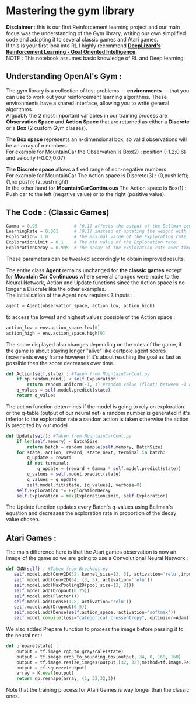 # Mastering the gym library  
  
**Disclaimer** : this is our first Reinforcement learning project and our main focus was the understanding of the Gym library, writing our own simplified code and adapting it to several classic games and Atari games.  
If this is your first look into RL I highly recommend [**DeepLizard's Reinforcement Learning - Goal Oriented Intelligence**](https://www.youtube.com/watch?v=nyjbcRQ-uQ8&list=PLZbbT5o_s2xoWNVdDudn51XM8lOuZ_Njv).  
NOTE : This notebook assumes basic knowledge of RL and Deep learning.  
## Understanding OpenAI's Gym :  
The gym library is a collection of test problems — **environments** — that you can use to work out your reinforcement learning algorithms. These environments have a shared interface, allowing you to write general algorithms.  
Arguably the 2 most important variables in our training process are **Observation Space** and **Action Space** that are returned as either a **Discrete** or a **Box** (2 custom Gym classes).  
  
**The Box space** represents an n-dimensional box, so valid observations will be an array of n numbers.  
For example for MountainCar the Observation is Box(2) : position (-1.2;0.6) and velocity (-0.07;0.07) 
  
**The Discrete space** allows a fixed range of non-negative numbers.  
For example for MountainCar The Action space is Discrete(3) : (0,push left); (1,no push); (2,push right)  
In the other hand for **MountainCarContinuous** The Action space is Box(1) : Push car to the left (negative value) or to the right (positive value).  
  
## The Code : (Classic Games)   
```Python
Gamma = 0.95              # [0,1] affects the output of the Bellman equation (Update function) the higher the value the more importance we give  to long term reward.
LearningRate = 0.001      # [0,1] instead of updating the weight with the full amount, it is scaled by the learning rate.
Exploration= 1.0          # The maximal value of the Exploration rate.
ExplorationLimit = 0.1    # The min value of the Exploration rate.
ExplorationDecay = 0.995  # The decay of the exploration rate over time.
```
These parameters can be tweaked accordingly to obtain improved results.  
  
The entire class **Agent** remains unchanged for **the classic games** except for **Mountain Car Continuous** where several changes were made to the Neural Network, Action and Update functions since the Action space is no longer a Discrete like the other examples.  
The initialisation of the Agent now requires 3 inputs :  
```Python
agent = Agent(observation_space, action_low, action_high)
```  
to access the lowest and highest values possible of the Action space :  
```Python
action_low = env.action_space.low[0]
action_high = env.action_space.high[0]
```
The score displayed also changes depending on the rules of the game, if the game is about staying longer "alive" like cartpole agent scores increments every frame however if it's about reaching the goal as fast as possible then the score decreases over time.  
  
```Python
def Action(self,state) : #Taken from MountainCarCont.py 
    if np.random.rand() < self.Exploration:
        return random.uniform(-1, 1) #random value (float) between -1 and 1
    q_values = self.model.predict(state)
    return q_values
```  
The action function determines if the model is going to rely on exploration or the q-table (output of our neural net) a random number is generated if it's inferior to the exploration rate a random action is taken otherwise the action is predcited by our model.  
```Python
def Update(self): #Taken from MountainCarCont.py 
    if len(self.memory) < BatchSize:
        return batch = random.sample(self.memory, BatchSize)
    for state, action, reward, state_next, terminal in batch:
        q_update = reward
        if not terminal:
            q_update = (reward + Gamma * self.model.predict(state))
        q_values = self.model.predict(state)
        q_values = q_update
        self.model.fit(state, [q_values], verbose=0)
    self.Exploration *= ExplorationDecay
    self.Exploration = max(ExplorationLimit, self.Exploration)
```  
The Update function updates every Batch's q-values using Bellman's equation and decreases the exploration rate in proportion of the decay value chosen.  
## Atari Games : 
The main difference here is that the Atari games observation is now an image of the game so we are going to use a Convolutional Neural Network :  
```Python
def CNN(self) : #Taken from Breakout.py
   self.model.add(Conv2D(32, kernel_size=(3, 3), activation='relu',input_shape=(32, 32, 1)))
   self.model.add(Conv2D(64, (3, 3), activation='relu'))
   self.model.add(MaxPooling2D(pool_size=(2, 2)))
   self.model.add(Dropout(0.25))
   self.model.add(Flatten())
   self.model.add(Dense(128, activation='relu'))
   self.model.add(Dropout(0.5))
   self.model.add(Dense(self.action_space, activation='softmax'))
   self.model.compile(loss="categorical_crossentropy", optimizer=Adam(lr=LearningRate))
   ```  
We also added Prepare function to process the image before passing it to the neural net :  
```Python
def prepare(state) :
    output = tf.image.rgb_to_grayscale(state)
    output = tf.image.crop_to_bounding_box(output, 34, 0, 160, 160)
    output = tf.image.resize_images(output,[32, 32],method=tf.image.ResizeMethod.NEAREST_NEIGHBOR)
    output = tf.squeeze(output)
    array = K.eval(output)
    return np.reshape(array, (1, 32,32,1))
```
Note that the training process for Atari Games is way longer than the classic ones.
